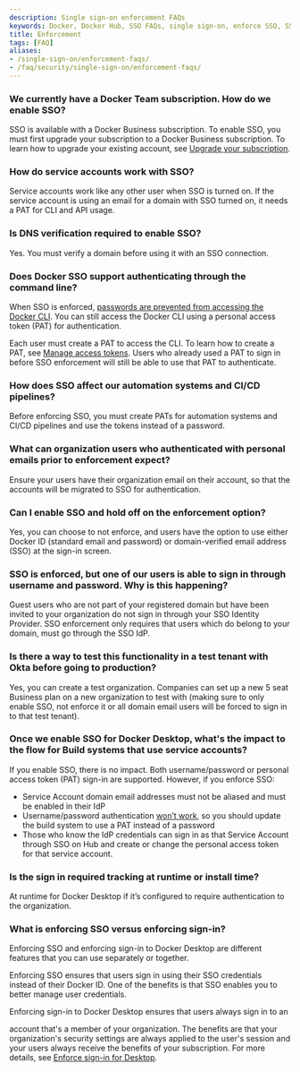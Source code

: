 ```yaml
---
description: Single sign-on enforcement FAQs
keywords: Docker, Docker Hub, SSO FAQs, single sign-on, enforce SSO, SSO enforcement
title: Enforcement
tags: [FAQ]
aliases:
- /single-sign-on/enforcement-faqs/
- /faq/security/single-sign-on/enforcement-faqs/
---
```


### We currently have a Docker Team subscription. How do we enable SSO?

SSO is available with a Docker Business subscription. To enable SSO, you must first upgrade your subscription to a Docker Business subscription. To learn how to upgrade your existing account, see [Upgrade your subscription](../../../subscription/core-subscription/upgrade.md).

### How do service accounts work with SSO?

Service accounts work like any other user when SSO is turned on. If the service account is using an email for a domain with SSO turned on, it needs a PAT for CLI and API usage.

### Is DNS verification required to enable SSO?

Yes. You must verify a domain before using it with an SSO connection.

### Does Docker SSO support authenticating through the command line?

When SSO is enforced, [passwords are prevented from accessing the Docker CLI](security/security-announcements/#deprecation-of-password-logins-on-cli-when-sso-enforced). You can still access the Docker CLI using a personal access token (PAT) for authentication.

Each user must create a PAT to access the CLI. To learn how to create a PAT, see [Manage access tokens](security/for-developers/access-tokens/). Users who already used a PAT to sign in before SSO enforcement will still be able to use that PAT to authenticate.

### How does SSO affect our automation systems and CI/CD pipelines?

Before enforcing SSO, you must create PATs for automation systems and CI/CD pipelines and use the tokens instead of a password.

### What can organization users who authenticated with personal emails prior to enforcement expect?

Ensure your users have their organization email on their account, so that the accounts will be migrated to SSO for authentication.

### Can I enable SSO and hold off on the enforcement option?

Yes, you can choose to not enforce, and users have the option to use either Docker ID (standard email and password) or domain-verified email address (SSO) at the sign-in screen.

### SSO is enforced, but one of our users is able to sign in through username and password. Why is this happening?

Guest users who are not part of your registered domain but have been invited to your organization do not sign in through your SSO Identity Provider. SSO enforcement only requires that users which do belong to your domain, must go through the SSO IdP.

### Is there a way to test this functionality in a test tenant with Okta before going to production?

Yes, you can create a test organization. Companies can set up a new 5 seat Business plan on a new organization to test with (making sure to only enable SSO, not enforce it or all domain email users will be forced to sign in to that test tenant).

### Once we enable SSO for Docker Desktop, what's the impact to the flow for Build systems that use service accounts?

If you enable SSO, there is no impact. Both username/password or personal access token (PAT) sign-in are supported.
However, if you enforce SSO:

- Service Account domain email addresses must not be aliased and must be enabled in their IdP
- Username/password authentication [won’t work](security/security-announcements/#deprecation-of-password-logins-on-cli-when-sso-enforced), so you should update the build system to use a PAT instead of a password
- Those who know the IdP credentials can sign in as that Service Account through SSO on Hub and create or change the personal access token for that service account.

### Is the sign in required tracking at runtime or install time?

At runtime for Docker Desktop if it’s configured to require authentication to the organization.

### What is enforcing SSO versus enforcing sign-in?

Enforcing SSO and enforcing sign-in to Docker Desktop are different features that you can use separately or together.

Enforcing SSO ensures that users sign in using their SSO credentials instead of their Docker ID. One of the benefits is that SSO enables you to better manage user credentials.

Enforcing sign-in to Docker Desktop ensures that users always sign in to an

account that's a member of your organization. The benefits are that your organization's security settings are always applied to the user's session and your users always receive the benefits of your subscription. For more details, see [Enforce sign-in for Desktop](../../../security/for-admins/enforce-sign-in/_index.md).

